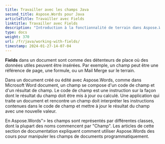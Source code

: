 ```yaml
---
title: Travailler avec les champs Java
second_title: Aspose.Words pour Java
articleTitle: Travailler avec Fields
linktitle: Travailler avec Fields
description: "Introduction à la fonctionnalité de terrain dans Aspose.Words pour Java."
type: docs
weight: 370
url: /fr/java/working-with-fields/
timestamp: 2024-01-27-14-07-04
---
```


**Fields** dans un document sont comme des détenteurs de place où des données utiles peuvent être insérées. Par exemple, un champ peut être une référence de page, une formule, ou un Mail Merge sur le terrain.

Dans un document créé ou édité avec Aspose.Words, comme dans Microsoft Word document, un champ se compose d'un code de champ et d'un résultat de champ. Le code de champ est une instruction sur la façon dont le résultat du champ doit être mis à jour ou calculé. Une application qui traite un document et rencontre un champ doit interpréter les instructions contenues dans le code de champ et mettre à jour le résultat du champ avec une nouvelle valeur.

En Aspose.Words"> les champs sont représentés par différentes classes, dont la plupart des noms commencent par "Champ". Les articles de cette section de documentation expliquent comment utiliser Aspose.Words des cours pour manipuler les champs de documents programmatiquement.
